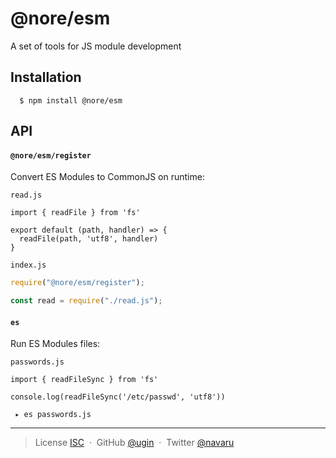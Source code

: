 # @nore/esm

A set of tools for JS module development

## Installation

```
  $ npm install @nore/esm
```

## API

#### `@nore/esm/register`

Convert ES Modules to CommonJS on runtime:

`read.js`

```
import { readFile } from 'fs'

export default (path, handler) => {
  readFile(path, 'utf8', handler)
}
```

`index.js`

```js
require("@nore/esm/register");

const read = require("./read.js");
```

#### `es`

Run ES Modules files:

`passwords.js`

```
import { readFileSync } from 'fs'

console.log(readFileSync('/etc/passwd', 'utf8'))
```

```
 ▸ es passwords.js
```

---

> License [ISC](https://github.com/ugin/nore/license.md) &nbsp;&middot;&nbsp;
> GitHub [@ugin](https://github.com/ugin) &nbsp;&middot;&nbsp;
> Twitter [@navaru](https://twitter.com/navaru)
